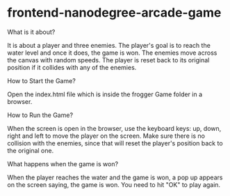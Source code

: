 frontend-nanodegree-arcade-game
===============================

What is it about?

It is about a player and three enemies. The player's goal is to reach the water level and once it does, the game is won.
The enemies move across the canvas with random speeds. The player is reset back to its original position if it collides with any of the enemies.

How to Start the Game?

Open the index.html file which is inside the frogger Game folder in a browser.

How to Run the Game?

When the screen is open in the browser, use the keyboard keys: up, down, right and left to move the player on the screen.
Make sure there is no collision with the enemies, since that will reset the player's position back to the original one.

What happens when the game is won?

When the player reaches the water and the game is won, a pop up appears on the screen saying, the game is won.
You need to hit "OK" to play again.